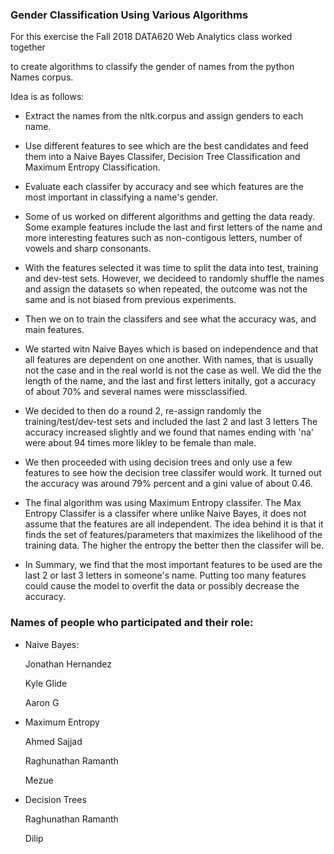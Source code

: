 ### Gender Classification Using Various Algorithms

<p> For this exercise the Fall 2018 DATA620 Web Analytics class worked together

to create algorithms to classify the gender of names from the python Names corpus. </p>

Idea is as follows:

- Extract the names from the nltk.corpus and assign genders to each name.

- Use different features to see which are the best candidates and feed them into
a Naive Bayes Classifer, Decision Tree Classification and Maximum Entropy Classification.

- Evaluate each classifer by accuracy and see which features are the most important
in classifying a name's gender.

- Some of us worked on different algorithms and getting the data ready.
Some example features include the last and first letters of the name and more interesting
features such as non-contigous letters, number of vowels and sharp consonants.

- With the features selected it was time to split the data into test, training and dev-test sets.
However, we decideed to randomly shuffle the names and assign the datasets so when repeated, the outcome
was not the same and is not biased from previous experiments.

- Then we on to train the classifers and see what the accuracy was, and main features.

- We started witn Naive Bayes which is based on independence and that all features are dependent on one another.
With names, that is usually not the case and in the real world is not the case as well. We did the the length of the name,
and the last and first letters initally, got a accuracy of about 70% and several names were missclassified.

- We decided to then do a round 2, re-assign randomly the training/test/dev-test sets and included the last 2 and last 3 letters
The accuracy increased slightly and we found that names ending with 'na' were about 94 times more likley to be female than male.

- We then proceeded with using decision trees and only use a few features to see how the decision tree classifer would work.
It turned out the accuracy was around 79% percent and a gini value of about 0.46.

- The final algorithm was using Maximum Entropy classifer. The Max Entropy Classifer is a classifer where unlike Naive Bayes,
it does not assume that the features are all independent. The idea behind it is that it finds the set of features/parameters that maximizes the likelihood of the training data. The higher the entropy the better then the classifer will be.

- In Summary, we find that the most important features to be used are the last 2 or last 3 letters in someone's name. Putting too many features could cause the model to overfit the data or possibly decrease the accuracy.

### Names of people who participated and their role:

- Naive Bayes:

    Jonathan Hernandez
    
    Kyle Glide
    
    Aaron G
    
- Maximum Entropy

    Ahmed Sajjad
    
    Raghunathan Ramanth
    
    Mezue
    
- Decision Trees

    Raghunathan Ramanth
    
    Dilip

    